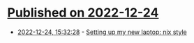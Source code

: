 # [Published on 2022-12-24](index.md)

* [2022-12-24, 15:32:28](https://lobste.rs/s/aamjm7/setting_up_my_new_laptop_nix_style) - [Setting up my new laptop: nix style](https://bmcgee.ie/posts/2022/12/setting-up-my-new-laptop-nix-style/)
